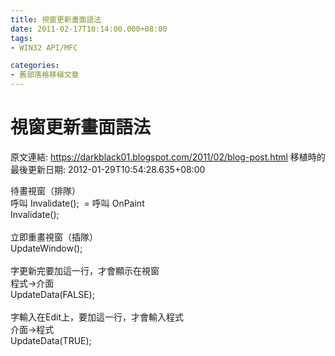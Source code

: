 ```yaml
---
title: 視窗更新畫面語法
date: 2011-02-17T10:14:00.000+08:00
tags: 
- WIN32 API/MFC

categories:
- 舊部落格移植文章
---
```


# 視窗更新畫面語法

原文連結: https://darkblack01.blogspot.com/2011/02/blog-post.html
移植時的最後更新日期: 2012-01-29T10:54:28.635+08:00

待畫視窗（排隊）<br />呼叫 Invalidate();&nbsp; = 呼叫 OnPaint<br />Invalidate();<br /><br />立即重畫視窗（插隊）<br />UpdateWindow();<br /><br />字更新完要加這一行，才會顯示在視窗<br />程式→介面<br />UpdateData(FALSE);<br /><br />字輸入在Edit上，要加這一行，才會輸入程式<br />介面→程式<br />UpdateData(TRUE);
